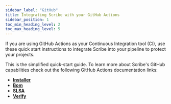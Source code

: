```yaml
---
sidebar_label: "GitHub"
title: Integrating Scribe with your GitHub Actions
sidebar_position: 1
toc_min_heading_level: 2
toc_max_heading_level: 5
---
```


If you are using GitHub Actions as your Continuous Integration tool (CI), use these quick start instructions to integrate Scribe into your pipeline to protect your projects. 

This is the simplified quick-start guide. To learn more about Scribe's GitHub capabilities check out the following GitHub Actions documentation links:
* **[Installer](../../../../docs/integrating-scribe/ci-integrations/github/action-installer)**
* **[Bom](../../../../docs/integrating-scribe/ci-integrations/github/action-bom.md)**
* **[SLSA](../../../../docs/integrating-scribe/ci-integrations/github/action-slsa.md)**
* **[Verify](../../../../docs/integrating-scribe/ci-integrations/github/action-verify)**